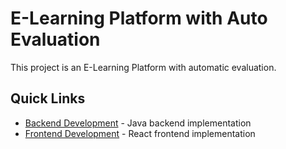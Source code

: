# E-Learning Platform with Auto Evaluation

This project is an E-Learning Platform with automatic evaluation.

## Quick Links

- [Backend Development](./backend/) - Java backend implementation
- [Frontend Development](./frontend/) - React frontend implementation

